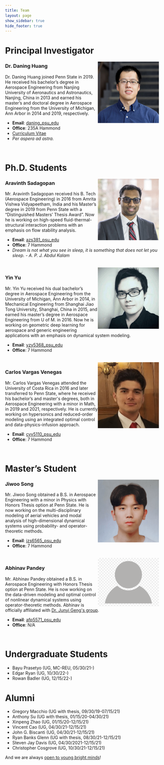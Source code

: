```yaml
---
title: Team
layout: page
show_sidebar: true
hide_footer: true
---
```


# Principal Investigator

<img src="/img/head_daning_huang.jpeg" align="right" width="200"/>

### Dr. Daning Huang

Dr. Daning Huang joined Penn State in 2019. He received his bachelor’s degree in Aerospace Engineering from Nanjing University of Aeronautics and Astronautics, Nanjing, China in 2013 and earned his master’s and doctoral degree in Aerospace Engineering from the University of Michigan, Ann Arbor in 2014 and 2019, respectively.
+ **Email**: [daning_psu_edu](mailto:daning@psu.edu)
+ **Office**: 235A Hammond
+ [Curriculum Vitae](https://drive.google.com/file/d/18StXgt5bBQ6W6CyZwbltr9VHm-jAfYxm/view?usp=sharing)
+ *Per aspera ad astra.*

<br clear="right"/>

# Ph.D. Students

<img src="/img/head_aravinth_sadagopan.jpeg" align="right" width="200"/>

### Aravinth Sadagopan

Mr. Aravinth Sadagopan received his B. Tech (Aerospace Engineering) in 2016 from Amrita Vishwa Vidyapeetham, India and his Master’s degree in 2019 from Penn State with a “Distinguished Masters’ Thesis Award”. Now he is working on high-speed fluid-thermal-structural interaction problems with an emphasis on flow stability analysis.

+ **Email**: [azs381_psu_edu](mailto:azs381@psu.edu)
+ **Office**: 7 Hammond
+ *Dream is not what you see in sleep, it is something that does not let you sleep. - A. P. J. Abdul Kalam*

<br clear="right"/>

<img src="/img/head_yin_yu.png" align="right" width="200" />

### Yin Yu

Mr. Yin Yu received his dual bachelor’s degree in Aerospace Engineering from the University of Michigan, Ann Arbor in 2014, in Mechanical Engineering from Shanghai Jiao Tong University, Shanghai, China in 2015, and earned his master’s degree in Aerospace Engineering from U of M. in 2016. Now he is working on geometric deep learning for aerospace and generic engineering applications with an emphasis on dynamical system modeling.

+ **Email**: [yzy5368_psu_edu](mailto:yzy5368@psu.edu)
+ **Office**: 7 Hammond

<br clear="right"/>

<img src="/img/head_carlos_vargas_venegas.jpeg" align="right" width="200" />

### Carlos Vargas Venegas

Mr. Carlos Vargas Venegas attended the University of Costa Rica in 2016 and later transferred to Penn State, where he received his bachelor’s and master's degrees, both in Aerospace Engineering with a minor in Math, in 2019 and 2021, respectively. He is currently working on hypersonics and reduced-order modeling using an integrated optimal control and data-physics-infusion approach.

+ **Email**: [cvv5110_psu_edu](mailto:cvv5110@psu.edu)
+ **Office**: 7 Hammond

<br clear="right"/>

# Master’s Student

<img src="/img/head_jiwoo_song.png" align="right" width="200" />

### Jiwoo Song

Mr. Jiwoo Song obtained a B.S. in Aerospace Engineering with a minor in Physics with Honors Thesis option at Penn State. He is now working on the multi-disciplinary modeling of aerial vehicles and modal analysis of high-dimensional dynamical systems using probability- and operator-theoretic methods.

+ **Email**: [jzs6565_psu_edu](mailto:jzs6565@psu.edu)
+ **Office**: 7 Hammond

<br clear="right"/>

<img src="/img/head_default.png" align="right" width="200" />

### Abhinav Pandey

Mr. Abhinav Pandey obtained a B.S. in Aerospace Engineering with Honors Thesis option at Penn State. He is now working on the data-driven modeling and optimal control of nonlinear dynamical systems using operator-theoretic methods. Abhinav is officially affiliated with [Dr. Junyi Geng's group](https://aerogjy.github.io/).

+ **Email**: [afp5571_psu_edu](mailto:afp5571@psu.edu)
+ **Office**: N/A

<br clear="right"/>

# Undergraduate Students
+ Bayu Prasetyo (UG, MC-REU, 05/30/21-)
+ Edgar Ryan (UG, 10/30/22-)
+ Rowan Badler (UG, 12/15/22-)

# Alumni
+ Gregory Macchio (UG with thesis, 09/30/19-07/15/21)
+ Anthony Su (UG with thesis, 01/15/20-04/30/21)
+ Xinpeng Zhao (UG, 01/15/20-12/15/21)
+ Vincent Cao (UG, 04/30/21-12/15/21)
+ John G. Biscanti (UG, 04/30/21-12/15/21)
+ Ryan Banks Glenn (UG with thesis, 08/30/21-12/15/21)
+ Steven Jay Davis (UG, 04/30/2021-12/15/21)
+ Christopher Cosgrove (UG, 10/30/21-12/15/21)

And we are always [open to young bright minds](/joinus/)!